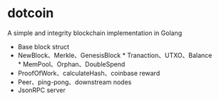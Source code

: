 # dotcoin
A simple and integrity blockchain implementation in Golang

* Base block struct
* NewBlock、Merkle、GenesisBlock
* Tranaction、UTXO、Balance
* MemPool、Orphan、DoubleSpend
* ProofOfWork、calculateHash、coinbase reward
* Peer、ping-pong、downstream nodes
* JsonRPC server
